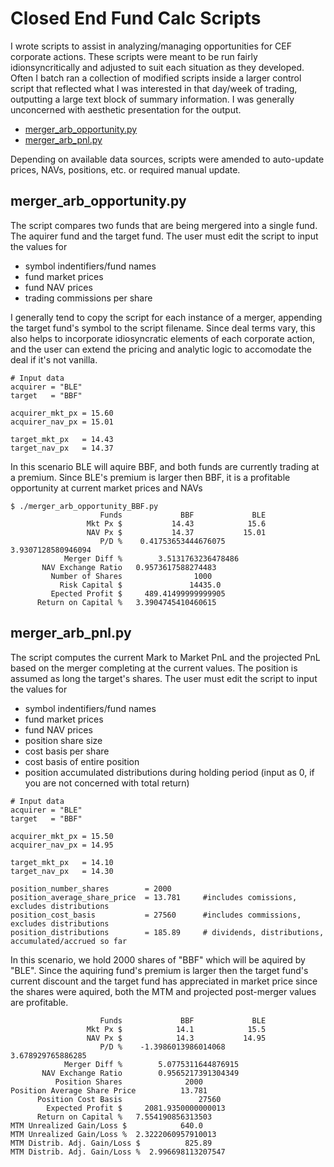 # Closed End Fund Calc Scripts

I wrote scripts to assist in analyzing/managing opportunities for CEF corporate actions. These scripts were meant to be run fairly idionsyncritically and adjusted to suit each situation as they developed. Often I batch ran a collection of modified scripts inside a larger control script that reflected what I was interested in that day/week of trading, outputting a large text block of summary information. I was generally unconcerned with aesthetic presentation for the output.

- [merger_arb_opportunity.py](#merger_arb_opportunity)
- [merger_arb_pnl.py](#merger_arb_pnl)

Depending on available data sources, scripts were amended to auto-update prices, NAVs, positions, etc. or required manual update. 

## merger_arb_opportunity.py

The script compares two funds that are being mergered into a single fund. The aquirer fund and the target fund.
The user must edit the script to input the values for 

- symbol indentifiers/fund names
- fund market prices
- fund NAV prices
- trading commissions per share

I generally tend to copy the script for each instance of a merger, appending the target fund's symbol to the script filename. 
Since deal terms vary, this also helps to incorporate idiosyncratic elements of each corporate action, and the user can extend the pricing and analytic logic to accomodate the deal if it's not vanilla.

```
# Input data
acquirer = "BLE"
target   = "BBF"

acquirer_mkt_px = 15.60
acquirer_nav_px = 15.01

target_mkt_px   = 14.43
target_nav_px   = 14.37
```
In this scenario BLE will aquire BBF, and both funds are currently trading at a premium.
Since BLE's premium is larger then BBF, it is a profitable opportunity at current market prices and NAVs
```
$ ./merger_arb_opportunity_BBF.py
                    Funds             BBF             BLE
                 Mkt Px $           14.43            15.6
                 NAV Px $           14.37           15.01
                    P/D %    0.41753653444676075      3.9307128580946094
            Merger Diff %        3.5131763236478486
       NAV Exchange Ratio   0.9573617588274483
         Number of Shares                1000
           Risk Capital $               14435.0
         Epected Profit $     489.41499999999905
      Return on Capital %   3.3904745410460615

```

## merger_arb_pnl.py

The script computes the current Mark to Market PnL and the projected PnL based on the merger completing at the current values. The position is assumed as long the target's shares. 
The user must edit the script to input the values for 

- symbol indentifiers/fund names
- fund market prices
- fund NAV prices
- position share size
- cost basis per share
- cost basis of entire position
- position accumulated distributions during holding period (input as 0, if you are not concerned with total return)

```
# Input data
acquirer = "BLE"
target   = "BBF"

acquirer_mkt_px = 15.50
acquirer_nav_px = 14.95

target_mkt_px   = 14.10
target_nav_px   = 14.30

position_number_shares        = 2000
position_average_share_price  = 13.781     #includes comissions, excludes distributions
position_cost_basis           = 27560      #includes commissions, excludes distributions
position_distributions        = 185.89     # dividends, distributions, accumulated/accrued so far
```

In this scenario, we hold 2000 shares of "BBF" which will be aquired by "BLE". Since the aquiring fund's premium is larger then the target fund's current discount and the target fund has appreciated in market price since the shares were aquired, both the MTM and projected post-merger values are profitable.

```
                    Funds             BBF             BLE
                 Mkt Px $            14.1            15.5
                 NAV Px $            14.3           14.95
                    P/D %    -1.3986013986014068      3.678929765886285
            Merger Diff %        5.0775311644876915
       NAV Exchange Ratio        0.9565217391304349
          Position Shares              2000
Position Average Share Price          13.781
      Position Cost Basis                 27560
        Expected Profit $     2081.9350000000013
      Return on Capital %   7.554190856313503
MTM Unrealized Gain/Loss $            640.0
MTM Unrealized Gain/Loss %  2.3222060957910013
MTM Distrib. Adj. Gain/Loss $          825.89
MTM Distrib. Adj. Gain/Loss %  2.996698113207547
```
